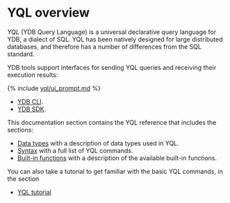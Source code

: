 # YQL overview

*YQL* (YDB Query Language) is a universal declarative query language for YDB, a dialect of SQL. YQL has been natively designed for large distributed databases, and therefore has a number of differences from the SQL standard.

YDB tools support interfaces for sending YQL queries and receiving their execution results:

{% include [yql/ui_prompt.md](yql/ui_prompt.md) %}

* [YDB CLI](../../../../reference/ydb-cli/index.md).
* [YDB SDK](../../../../reference/ydb-sdk/index.md).

This documentation section contains the YQL reference that includes the sections:

* [Data types](../../types/index.md) with a description of data types used in YQL.
* [Syntax](../../syntax/index.md) with a full list of YQL commands.
* [Built-in functions](../../builtins/index.md) with a description of the available built-in functions.

You can also take a tutorial to get familiar with the basic YQL commands, in the section

* [YQL tutorial](../../../tutorial/index.md)

